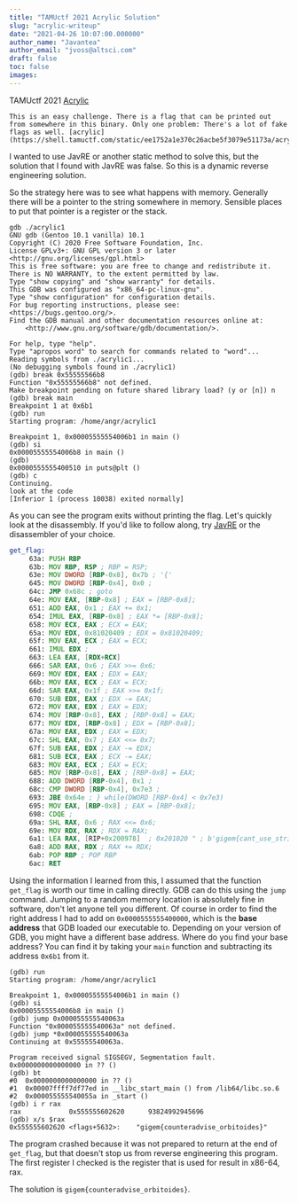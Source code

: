 ```yaml
---
title: "TAMUctf 2021 Acrylic Solution"
slug: "acrylic-writeup"
date: "2021-04-26 10:07:00.000000"
author_name: "Javantea"
author_email: "jvoss@altsci.com"
draft: false
toc: false
images:
---
```


TAMUctf 2021
[Acrylic](https://ctftime.org/task/15817)

    This is an easy challenge. There is a flag that can be printed out from somewhere in this binary. Only one problem: There's a lot of fake flags as well. [acrylic](https://shell.tamuctf.com/static/ee1752a1e370c26acbe5f3079e51173a/acrylic)

I wanted to use JavRE or another static method to solve this, but the solution that I found with JavRE was false. So this is a dynamic reverse engineering solution.

So the strategy here was to see what happens with memory. Generally there will be a pointer to the string somewhere in memory. Sensible places to put that pointer is a register or the stack.

```
gdb ./acrylic1 
GNU gdb (Gentoo 10.1 vanilla) 10.1
Copyright (C) 2020 Free Software Foundation, Inc.
License GPLv3+: GNU GPL version 3 or later <http://gnu.org/licenses/gpl.html>
This is free software: you are free to change and redistribute it.
There is NO WARRANTY, to the extent permitted by law.
Type "show copying" and "show warranty" for details.
This GDB was configured as "x86_64-pc-linux-gnu".
Type "show configuration" for configuration details.
For bug reporting instructions, please see:
<https://bugs.gentoo.org/>.
Find the GDB manual and other documentation resources online at:
    <http://www.gnu.org/software/gdb/documentation/>.

For help, type "help".
Type "apropos word" to search for commands related to "word"...
Reading symbols from ./acrylic1...
(No debugging symbols found in ./acrylic1)
(gdb) break 0x55555566b8
Function "0x55555566b8" not defined.
Make breakpoint pending on future shared library load? (y or [n]) n
(gdb) break main
Breakpoint 1 at 0x6b1
(gdb) run
Starting program: /home/angr/acrylic1 

Breakpoint 1, 0x00005555554006b1 in main ()
(gdb) si
0x00005555554006b8 in main ()
(gdb) 
0x0000555555400510 in puts@plt ()
(gdb) c
Continuing.
look at the code
[Inferior 1 (process 10038) exited normally]
```

As you can see the program exits without printing the flag. Let's quickly look at the disassembly. If you'd like to follow along, try [JavRE](https://www.altsci.com/concepts/javre/) or the disassembler of your choice.

```asm
get_flag:
     63a: PUSH RBP
     63b: MOV RBP, RSP ; RBP = RSP; 
     63e: MOV DWORD [RBP-0x8], 0x7b ; '{'
     645: MOV DWORD [RBP-0x4], 0x0 ; 
     64c: JMP 0x68c ; goto 
     64e: MOV EAX, [RBP-0x8] ; EAX = [RBP-0x8]; 
     651: ADD EAX, 0x1 ; EAX += 0x1; 
     654: IMUL EAX, [RBP-0x8] ; EAX *= [RBP-0x8]; 
     658: MOV ECX, EAX ; ECX = EAX; 
     65a: MOV EDX, 0x81020409 ; EDX = 0x81020409; 
     65f: MOV EAX, ECX ; EAX = ECX; 
     661: IMUL EDX ; 
     663: LEA EAX, [RDX+RCX]
     666: SAR EAX, 0x6 ; EAX >>= 0x6; 
     669: MOV EDX, EAX ; EDX = EAX; 
     66b: MOV EAX, ECX ; EAX = ECX; 
     66d: SAR EAX, 0x1f ; EAX >>= 0x1f; 
     670: SUB EDX, EAX ; EDX -= EAX; 
     672: MOV EAX, EDX ; EAX = EDX; 
     674: MOV [RBP-0x8], EAX ; [RBP-0x8] = EAX; 
     677: MOV EDX, [RBP-0x8] ; EDX = [RBP-0x8]; 
     67a: MOV EAX, EDX ; EAX = EDX; 
     67c: SHL EAX, 0x7 ; EAX <<= 0x7; 
     67f: SUB EAX, EDX ; EAX -= EDX; 
     681: SUB ECX, EAX ; ECX -= EAX; 
     683: MOV EAX, ECX ; EAX = ECX; 
     685: MOV [RBP-0x8], EAX ; [RBP-0x8] = EAX; 
     688: ADD DWORD [RBP-0x4], 0x1 ; 
     68c: CMP DWORD [RBP-0x4], 0x7e3 ;
     693: JBE 0x64e ; } while(DWORD [RBP-0x4] < 0x7e3)
     695: MOV EAX, [RBP-0x8] ; EAX = [RBP-0x8]; 
     698: CDQE ; 
     69a: SHL RAX, 0x6 ; RAX <<= 0x6; 
     69e: MOV RDX, RAX ; RDX = RAX; 
     6a1: LEA RAX, [RIP+0x200978]  ; 0x201020 " ; b'gigem{cant_use_strings}'"
     6a8: ADD RAX, RDX ; RAX += RDX; 
     6ab: POP RBP ; POP RBP
     6ac: RET
```

Using the information I learned from this, I assumed that the function `get_flag` is worth our time in calling directly. GDB can do this using the `jump` command. Jumping to a random memory location is absolutely fine in software, don't let anyone tell you different. Of course in order to find the right address I had to add on `0x0000555555400000`, which is the **base address** that GDB loaded our executable to. Depending on your version of GDB, you might have a different base address. Where do you find your base address? You can find it by taking your `main` function and subtracting its address `0x6b1` from it.

```
(gdb) run
Starting program: /home/angr/acrylic1 

Breakpoint 1, 0x00005555554006b1 in main ()
(gdb) si
0x00005555554006b8 in main ()
(gdb) jump 0x000055555540063a
Function "0x000055555540063a" not defined.
(gdb) jump *0x000055555540063a
Continuing at 0x55555540063a.

Program received signal SIGSEGV, Segmentation fault.
0x0000000000000000 in ?? ()
(gdb) bt
#0  0x0000000000000000 in ?? ()
#1  0x00007ffff7df77ed in __libc_start_main () from /lib64/libc.so.6
#2  0x000055555540055a in _start ()
(gdb) i r rax
rax            0x555555602620      93824992945696
(gdb) x/s $rax
0x555555602620 <flags+5632>:    "gigem{counteradvise_orbitoides}"
```

The program crashed because it was not prepared to return at the end of `get_flag`, but that doesn't stop us from reverse engineering this program. The first register I checked is the register that is used for result in x86-64, rax.

The solution is `gigem{counteradvise_orbitoides}`.

